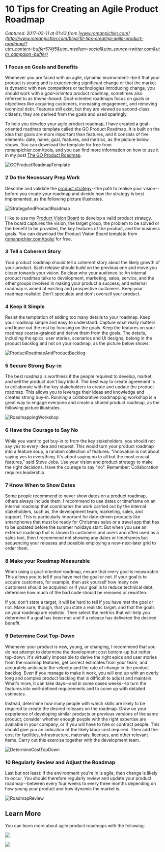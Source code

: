 # 10 Tips for Creating an Agile Product Roadmap

_Captured: 2017-03-11 at 01:43 from [www.romanpichler.com](http://www.romanpichler.com/blog/10-tips-creating-agile-product-roadmap/?utm_content=buffer574f5&utm_medium=social&utm_source=twitter.com&utm_campaign=buffer)_

### 1 Focus on Goals and Benefits

Whenever you are faced with an agile, dynamic environment--be it that your product is young and is experiencing significant change or that the market is dynamic with new competitors or technologies introducing change, you should work with a _goal-oriented_ product roadmap, sometimes also referred to as _theme-based_. Goal-oriented roadmaps focus on goals or objectives like acquiring customers, increasing engagement, and removing technical debt. Features still exist, but they are viewed as second-class citizens; they are derived from the goals and used sparingly.

To help you develop your agile product roadmap, I have created a goal-oriented roadmap template called the GO Product Roadmap. It is built on the idea that goals are more important than features, and it consists of five elements: date, name, goal, features, and metrics, as the picture below shows. You can download the template for free from romanpichler.com/tools, and you can find more information on how to use it in my post [The GO Product Roadmap](http://www.romanpichler.com/blog/goal-oriented-agile-product-roadmap/).

![GOProductRoadmapTemplate](http://www.romanpichler.com/wp-content/uploads/2016/07/GOProductRoadmapTemplate.png)

### 2 Do the Necessary Prep Work

Describe and validate the [product strategy](http://www.romanpichler.com/blog/product-strategy-defined/)--the path to realise your vision--before you create your roadmap and decide how the strategy is best implemented, as the following picture illustrates.

![StrategyAndProductRoadmap](http://www.romanpichler.com/wp-content/uploads/2016/07/StrategyAndProductRoadmap-300x119.png)

I like to use my [Product Vision Board](http://www.romanpichler.com/tools/vision-board/) to develop a valid product strategy. The board captures the vision, the target group, the problem to be solved or the benefit to be provided, the key features of the product, and the business goals. You can download the Product Vision Board template from [romanpichler.com/tools/](http://www.romanpichler.com/tools/) for free.

### 3 Tell a Coherent Story

Your product roadmap should tell a coherent story about the likely growth of your product. Each release should build on the previous one and move you closer towards your vision. Be clear who your audience is: An internal product roadmap talks to development, marketing, sales, service, and the other groups involved in making your product a success; and external roadmap is aimed at existing and prospective customers. Keep your roadmap realistic: Don't speculate and don't oversell your product.

### 4 Keep it Simple

Resist the temptation of adding too many details to your roadmap. Keep your roadmap simple and easy to understand. Capture what really matters and leave out the rest by focusing on the goals. Keep the features on your roadmap coarse-grained and derive them from the goals. The details, including the epics, user stories, scenarios and UI designs, belong in the product backlog and not on your roadmap, as the picture below shows.

![ProductRoadmapAndProductBacklog](http://www.romanpichler.com/wp-content/uploads/2016/07/ProductRoadmapAndProductBacklog.png)

### 5 Secure Strong Buy-in

The best roadmap is worthless if the people required to develop, market, and sell the product don't buy into it. The best way to create agreement is to collaborate with the key stakeholders to create and update the product roadmap. This allows you to leverage their ideas and knowledge and creates strong buy-in. Running a collaborative roadmapping workshop is a great way to engage everyone and create a shared product roadmap, as the following picture illustrates.

![RoadmappingWorkshop](http://www.romanpichler.com/wp-content/uploads/2016/07/RoadmappingWorkshop.png)

### 6 Have the Courage to Say No

While you want to get buy-in to from the key stakeholders, you should not say yes to every idea and request. This would turn your product roadmap into a feature soup, a random collection of features. "Innovation is not about saying yes to everything. It's about saying no to all but the most crucial features," said Steve Jobs. Use your vision and product strategy to make the right decisions. Have the courage to say "no". Remember: Collaboration requires leadership.

### 7 Know When to Show Dates

Some people recommend to never show dates on a product roadmap, others always include them. I recommend to use dates or timeframe on an internal roadmap that coordinates the work carried out by the internal stakeholders, such as, the development team, marketing, sales, and support. This is particularly important for date-driven products like smartphones that must be ready for Christmas sales or a travel app that has to be updated before the summer holidays start. But when you use an external roadmap that is shown to customers and users and often used as a sales tool, then I recommend not showing any dates or timeframes but sequencing your releases and possible employing a now-next-later grid to order them.

### 8 Make your Roadmap Measurable

When using a goal-oriented roadmap, ensure that every goal is measurable. This allows you to tell if you have met the goal or not. If your goal is to acquire customers, for example, then ask yourself how many new customers should be acquired; or if your goal is to reduce technical debt, determine how much of the bad code should be removed or rewritten.

If you don't state a target, it will be hard to tell if you have met the goal or not. Make sure, though, that you state a realistic target, and that the goals on your roadmap are realistic. Then select the metrics that will help you determine if a goal has been met and if a release has delivered the desired benefit.

### 9 Determine Cost Top-Down

Whenever your product is new, young, or changing, I recommend that you do not attempt to determine the development cost bottom-up but rather top-down. It's virtually impossible to derive the right epics and user stories from the roadmap features, get correct estimates from your team, and accurately anticipate the velocity and the rate of change in the product backlog. Even if you manage to make it work, you will end up with an overly long and complex product backlog that is difficult to adjust and maintain. What's more, it can take days--and in some cases weeks--to turn the features into well-defined requirements and to come up with detailed estimates.

Instead, determine how many people with which skills are likely to be required to create the desired releases on the roadmap. Draw on your experience of developing similar products or previous versions of the same product; consider whether enough people with the right expertise are available in your company, or if you will have to hire or contract people. This should give you an indication of the likely labor cost required. Then add the cost for facilities, infrastructure, materials, licenses, and other relevant items. Carry out this exercise together with the development team.

![DetermineCostTopDown](http://www.romanpichler.com/wp-content/uploads/2016/07/DetermineCostTopDown.png)

### 10 Regularly Review and Adjust the Roadmap

Last but not least: If the environment you're in is agile, then change is likely to occur. You should therefore regularly review and update your product roadmap--between every four weeks to every three months depending on how young your product and how dynamic the market is.

![RoadmapReview](http://www.romanpichler.com/wp-content/uploads/2016/07/RoadmapReview.png)

## Learn More

You can learn more about agile product roadmaps with the following:

![](http://www.romanpichler.com/wp-content/uploads/2014/03/product-strategy-and-roadmap-icon-1.png)

![](http://www.romanpichler.com/wp-content/uploads/2016/02/strategize-100dpi-155x233.jpg)
